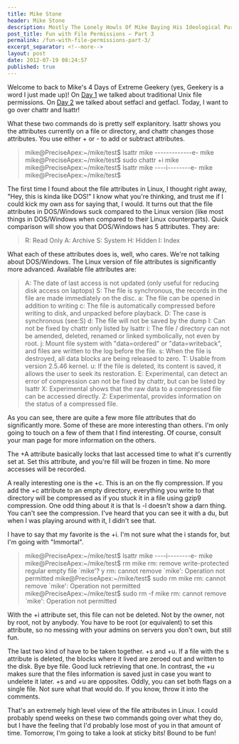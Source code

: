 ```yaml
---
title: Mike Stone
header: Mike Stone
description: Mostly The Lonely Howls Of Mike Baying His Ideological Purity At The Moon
post_title: Fun with File Permissions – Part 3
permalink: /fun-with-file-permissions-part-3/
excerpt_separator: <!--more-->
layout: post
date: 2012-07-19 08:24:57
published: true
---
```



Welcome to back to Mike's 4 Days of Extreme Geekery (yes, Geekery is a word I just made up)! On [Day 1](https://mikestone.me/fun-with-file-permissions-part-1 "Fun with File Permissions – Part 1") we talked about traditional Unix file permissions. On [Day 2](https://mikestone.me/fun-with-file-permissions-part-2 "Fun with File Permissions – Part 2") we talked about setfacl and getfacl. Today, I want to go over chattr and lsattr!

<!--more-->

What these two commands do is pretty self explanitory. lsattr shows you the attributes currently on a file or directory, and chattr changes those attributes. You use either + or - to add or subtract attributes.

>  mike@PreciseApex:~/mike/test$ lsattr mike
>  -------------e- mike
>  mike@PreciseApex:~/mike/test$ sudo chattr +i mike
>  mike@PreciseApex:~/mike/test$ lsattr mike
>  ----i--------e- mike
>  mike@PreciseApex:~/mike/test$

The first time I found about the file attributes in Linux, I thought right away, "Hey, this is kinda like DOS!" I know what you're thinking, and trust me if I could kick my own ass for saying that, I would. It turns out that the file attributes in DOS/Windows suck compared to the Linux version (like most things in DOS/Windows when compared to their Linux counterparts). Quick comparison will show you that DOS/Windows has 5 attributes. They are:

>  R: Read Only
>  A: Archive
>  S: System
>  H: Hidden
>  I: Index

What each of these attributes does is, well, who cares. We're not talking about DOS/Windows. The Linux version of file attributes is significantly more advanced. Available file attributes are:

>  A: The date of last access is not updated (only useful for reducing disk access on laptops)
>  S: The file is synchronous, the records in the file are made immediately on the disc.
>  a: The file can be opened in addition to writing
>  c: The file is automatically compressed before writing to disk, and unpacked before playback.
>  D: The case is synchronous (see:S)
>  d: The file will not be saved by the dump
>  I: Can not be fixed by chattr only listed by lsattr
>  i: The file / directory can not be amended, deleted, renamed or linked symbolically, not even by root.
>  j: Mount file system with "data=ordered" or "data=writeback", and files are written to the log before the file.
>  s: When the file is destroyed, all data blocks are being released to zero.
>  T: Usable from version 2.5.46 kernel.
>  u: If the file is deleted, its content is saved, it allows the user to seek its restoration.
>  E: Experimental, can detect an error of compression can not be fixed by chattr, but can be listed by lsattr
>  X: Experimental shows that the raw data to a compressed file can be accessed directly.
>  Z: Experimental, provides information on the status of a compressed file.

As you can see, there are quite a few more file attributes that do significantly more. Some of these are more interesting than others. I'm only going to touch on a few of them that I find interesting. Of course, consult your man page for more information on the others.

The +A attribute basically locks that last accessed time to what it's currently set at. Set this attribute, and you're fill will be frozen in time. No more accesses will be recorded.

A really interesting one is the +c. This is an on the fly compression. If you add the +c attribute to an empty directory, everything you write to that directory will be compressed as if you stuck it in a file using gzip9 compression. One odd thing about it is that ls -l doesn't show a darn thing. You can't see the compression. I've heard that you can see it with a du, but when I was playing around with it, I didn't see that.

I have to say that my favorite is the +i. I'm not sure what the i stands for, but I'm going with "Immortal".

> mike@PreciseApex:~/mike/test$ lsattr mike
> ----i--------e- mike
> mike@PreciseApex:~/mike/test$ rm mike
> rm: remove write-protected regular empty file \`mike'? y
> rm: cannot remove \`mike': Operation not permitted
> mike@PreciseApex:~/mike/test$ sudo rm mike
> rm: cannot remove \`mike': Operation not permitted
> mike@PreciseApex:~/mike/test$ sudo rm -f mike
> rm: cannot remove \`mike': Operation not permitted

With the +i attribute set, this file can not be deleted. Not by the owner, not by root, not by anybody. You have to be root (or equivalent) to set this attribute, so no messing with your admins on servers you don't own, but still fun.

The last two kind of have to be taken together. +s and +u. If a file with the s attribute is deleted, the blocks where it lived are zeroed out and written to the disk. Bye bye file. Good luck retrieving that one. In contrast, the +u makes sure that the files information is saved just in case you want to undelete it later. +s and +u are opposites. Oddly, you can set both flags on a single file. Not sure what that would do. If you know, throw it into the comments.

That's an extremely high level view of the file attributes in Linux. I could probably spend weeks on these two commands going over what they do, but I have the feeling that I'd probably lose most of you in that amount of time. Tomorrow, I'm going to take a look at sticky bits! Bound to be fun!
